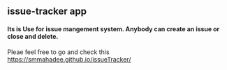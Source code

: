 ## issue-tracker app

#### Its is Use for issue mangement system. Anybody can create an issue or close and delete.



Pleae feel free to go and check this https://smmahadee.github.io/issueTracker/

